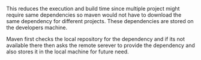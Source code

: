 This reduces the execution and build time since multiple project might require same dependencies so maven would not have to download the same dependency for different projects. These dependencies are stored on the developers machine.

Maven first checks the local repository for the dependency and if its not available there then asks the remote serever to provide the dependency and also stores it in the local machine for future need.